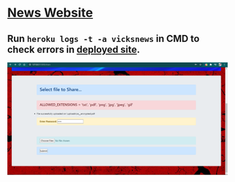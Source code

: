 # [News Website](https://github.com/imvickykumar999/Flask-Image-Upload/blob/main/templates/upload.html)

## Run `heroku logs -t -a vicksnews` in CMD to check errors in [deployed site](https://vicksnews.herokuapp.com/news).

[![app.py](uploadss.png)](https://github.com/imvickykumar999/Flask-Image-Upload/blob/main/templates/gallery.html)
